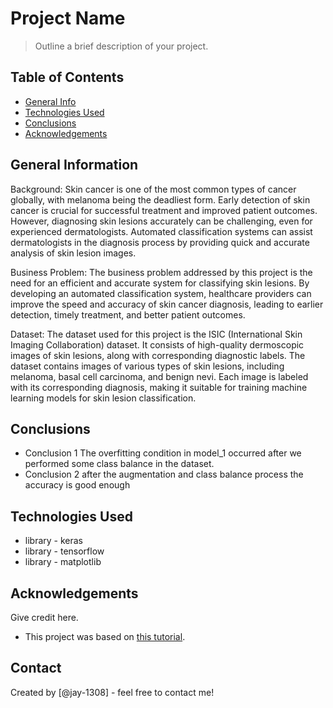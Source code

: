 # Project Name
> Outline a brief description of your project.


## Table of Contents
* [General Info](#general-information)
* [Technologies Used](#technologies-used)
* [Conclusions](#conclusions)
* [Acknowledgements](#acknowledgements)

<!-- You can include any other section that is pertinent to your problem -->

## General Information

Background:
Skin cancer is one of the most common types of cancer globally, with melanoma being the deadliest form. Early detection of skin cancer is crucial for successful treatment and improved patient outcomes. However, diagnosing skin lesions accurately can be challenging, even for experienced dermatologists. Automated classification systems can assist dermatologists in the diagnosis process by providing quick and accurate analysis of skin lesion images.

Business Problem:
The business problem addressed by this project is the need for an efficient and accurate system for classifying skin lesions. By developing an automated classification system, healthcare providers can improve the speed and accuracy of skin cancer diagnosis, leading to earlier detection, timely treatment, and better patient outcomes.

Dataset:
The dataset used for this project is the ISIC (International Skin Imaging Collaboration) dataset. It consists of high-quality dermoscopic images of skin lesions, along with corresponding diagnostic labels. The dataset contains images of various types of skin lesions, including melanoma, basal cell carcinoma, and benign nevi. Each image is labeled with its corresponding diagnosis, making it suitable for training machine learning models for skin lesion classification.

<!-- You don't have to answer all the questions - just the ones relevant to your project. -->

## Conclusions
- Conclusion 1 The overfitting condition in model_1 occurred after we performed some class balance in the dataset.
- Conclusion 2 after the augmentation and class balance process the accuracy is good enough


<!-- You don't have to answer all the questions - just the ones relevant to your project. -->


## Technologies Used
- library - keras
- library - tensorflow
- library - matplotlib

<!-- As the libraries versions keep on changing, it is recommended to mention the version of library used in this project -->

## Acknowledgements
Give credit here.
- This project was based on [this tutorial](https://youtu.be/0K4J_PTgysc?si=5WBdVdD2zO649Rwl).


## Contact
Created by [@jay-1308] - feel free to contact me!


<!-- Optional -->
<!-- ## License -->
<!-- This project is open source and available under the [... License](). -->

<!-- You don't have to include all sections - just the one's relevant to your project -->
